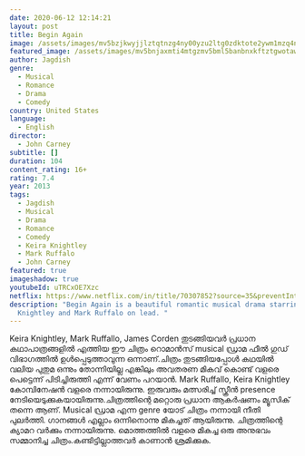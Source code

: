 ```yaml
---
date: 2020-06-12 12:14:21
layout: post
title: Begin Again
image: /assets/images/mv5bzjkwyjjlztqtnzg4ny00yzu2ltg0zdktote2ywm1mzq4nzy5xkeyxkfqcgdeqxvyntmymdkwmte-._v1_ql50_sy480_sx662_al_.jpg
featured_image: /assets/images/mv5bnjaxmti4mtgzmv5bml5banbnxkftztgwotawodewmje-._v1_ql50_sy500_cr0-0-334-500_al_.jpg
author: Jagdish
genre:
  - Musical
  - Romance
  - Drama
  - Comedy
country: United States
language:
  - English
director:
  - John Carney
subtitle: []
duration: 104
content_rating: 16+
rating: 7.4
year: 2013
tags:
  - Jagdish
  - Musical
  - Drama
  - Romance
  - Comedy
  - Keira Knightley
  - Mark Ruffalo
  - John Carney
featured: true
imageshadow: true
youtubeId: uTRCxOE7Xzc
netflix: https://www.netflix.com/in/title/70307852?source=35&preventIntent=true
description: "Begin Again is a beautiful romantic musical drama starring Keira
  Knightley and Mark Ruffalo on lead. "
---
```

Keira Knightley, Mark Ruffallo, James Corden തുടങ്ങിയവർ പ്രധാന കഥാപാത്രങ്ങളിൽ എത്തിയ ഈ ചിത്രം റൊമാൻസ് musical ഡ്രാമ ഫീൽ ഗുഡ് വിഭാഗത്തിൽ ഉൾപ്പെടുത്താവുന്ന ഒന്നാണ്.ചിത്രം തുടങ്ങിയപ്പോൾ കഥയിൽ വലിയ പുതുമ ഒന്നും തോന്നിയില്ല എങ്കിലും അവതരണ മികവ് കൊണ്ട് വളരെ പെട്ടെന്ന് പിടിച്ചിരുത്തി എന്ന് വേണം പറയാൻ.
Mark Ruffallo, Keira Knightley കോമ്പിനേഷൻ വളരെ നന്നായിരുന്നു. ഇരുവരും മത്സരിച്ച് സ്ക്രീൻ presence നേടിയെടുക്കുകയായിരുന്നു.ചിത്രത്തിന്റെ മറ്റൊരു പ്രധാന ആകർഷണം മ്യൂസിക് തന്നെ ആണ്. Musical ഡ്രാമ എന്ന genre യോട് ചിത്രം നന്നായി നീതി പുലർത്തി. ഗാനങ്ങൾ എല്ലാം ഒന്നിനൊന്നു മികച്ചത് ആയിരുന്നു. ചിത്രത്തിന്റെ ക്യാമറ വർക്കും നന്നായിരുന്നു.
മൊത്തത്തിൽ വളരെ മികച്ച ഒരു അനുഭവം സമ്മാനിച്ച ചിത്രം.കണ്ടിട്ടില്ലാത്തവർ കാണാൻ ശ്രമിക്കുക.